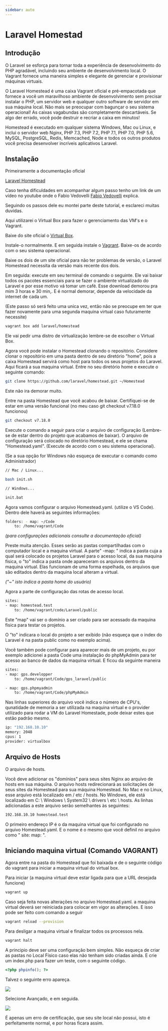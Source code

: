 ```yaml
---
sidebar: auto
---
```

# Laravel Homestad

## Introdução

O Laravel se esforça para tornar toda a experiência de desenvolvimento do PHP agradável, incluindo seu ambiente de desenvolvimento local. O Vagrant fornece uma maneira simples e elegante de gerenciar e provisionar máquinas virtuais.

O Laravel Homestead é uma caixa Vagrant oficial e pré-empacotada que fornece a você um maravilhoso ambiente de desenvolvimento sem precisar instalar o PHP, um servidor web e qualquer outro software de servidor em sua máquina local. Não mais se preocupar com bagunçar o seu sistema operacional! As caixas vagabundas são completamente descartáveis. Se algo der errado, você pode destruir e recriar a caixa em minutos!

Homestead é executado em qualquer sistema Windows, Mac ou Linux, e inclui o servidor web Nginx, PHP 7.3, PHP 7.2, PHP 7.1, PHP 7.0, PHP 5.6, MySQL, PostgreSQL, Redis, Memcached, Node e todos os outros produtos você precisa desenvolver incríveis aplicativos Laravel.

## Instalação

Primeiramente a documentação oficial

[Laravel Homestead](https://laravel.com/docs/5.7/homestead)

Caso tenha dificuldades em acompanhar algum passo tenho um link de um vídeo no youtube onde o Fabio Vedovelli [Fabio Vedovelli](https://www.youtube.com/watch?v=-41Km1tAokI) explica.

Seguindo os passos dele eu montei parte deste tutorial, e esclareci muitas duvidas.

Aqui utilizarei o Virtual Box para fazer o gerenciamento das VM's e o Vagrant.

Baixe do site oficial o [Virtual Box](https://www.virtualbox.org/wiki/Downloads).

Instale-o normalmente. E em seguida instale o [Vagrant](https://www.vagrantup.com/downloads.html). Baixe-os de acordo com o seu sistema operacional.

Baixe os dois de um site oficial para não ter problemas de versão, o Laravel Homestead necessita da versão mais recente dos dois.

Em seguida: execute em seu terminal de comando o seguinte. Ele vai baixar todos os pacotes essenciais para se fazer o ambiente virtualizado do Laravel e por esse motivo vá tomar um café. Esse download demorou pra mim 3 horas e 30 min,. E é normal demorar, depende da velocidade da internet de cada um.

(Este passo só será feito uma unica vez, então não se preocupe em ter que fazer novamente para uma segunda maquina virtual caso futuramente necessite)

```bash
vagrant box add laravel/homestead
```

Ele vai pedir uma distro de virtualização lembre-se de escolher o Virtual Box.

Agora você pode instalar o Homestead clonando o repositório. Considere clonar o repositório em uma pasta dentro de seu diretório "home", pois a caixa Homestead servirá como host para todos os seus projetos do Laravel. Aqui ficará a sua maquina virtual. Entre no seu diretório home e execute o seguinte comando:

```bash
git clone https://github.com/laravel/homestead.git ~/Homestead
```

Este não ira demorar muito.

Entre na pasta Homestead que você acabou de baixar. Certifiquei-se de estar em uma versão funcional (no meu caso git checkout v7.18.0 funcionou)

```bash
git checkout v7.18.0
```

Execute o comando a seguir para criar o arquivo de configuração (Lembre-se de estar dentro do projeto que acabamos de baixar). O arquivo de configuração será colocado no diretório Homestead, e ele se chama "Homestead.yaml". (Execute de acordo com o seu sistema operacional).

(Se a sua opção for Windows não esqueça de executar o comando como Administrador)

```bash
// Mac / Linux...

bash init.sh

// Windows...

init.bat
```

Agora vamos configurar o arquivo Homestead.yaml. (utilize o VS Code). Dentro dele haverá as seguintes informações:

```bash
folders: - map: ~/Code
    to: /home/vagrant/Code
```

_(para configurações adicionais consulte a documentação oficial)_

Preste muita atenção. Esses serão as pastas compartilhadas com o computador local e a maquina virtual. A parte" -map: " indica a pasta cuja a qual será colocado os projetos Laravel para o acesso local, da sua maquina física, o "to" indica a pasta onde apareceram os arquivos dentro da maquina virtual. Elas funcionam de uma forma espelhada, os arquivos que são editados dentro da maquina local alteram a virtual.

_("~" isto indica a pasta home do usuário)_

Agora a parte de configuração das rotas de acesso local.

```bash
sites:
- map: homestead.test
    to: /home/vagrant/code/Laravel/public
```

Este "map" vai ser o domínio a ser criado para ser acessado da maquina fisica para testar os projetos.

O "to" indicara o local do projeto a ser exibido (não esqueça que o index do Laravel é na pasta public como no exemplo acima).

Você também pode configurar para aparecer mais de um projeto, eu por exemplo adicionei a pasta Code uma instalação do phpMyAdmin para ter acesso ao banco de dados da maquina virtual. E ficou da seguinte maneira

```bash
sites:
- map: gps.developper
    to: /home/vagrant/Code/gps_laravel/public

- map: gps.phpmyadmin
    to: /home/vagrant/Code/phpMyAdmin
```

Nas linhas superiores do arquivo você indica o número de CPU's, qunatidade de memoria a ser utilizada na maquina virtual e o provider utilizado para rodar a VM do Laravel Homestade, pode deixar estes que estão padrão mesmo.

```bash
ip: "192.168.10.10"
memory: 2048
cpus: 1
provider: virtualbox
```

## Arquivo de Hosts

O arquivo de hosts.

Você deve adicionar os "domínios" para seus sites Nginx ao arquivo de hosts em sua máquina. O arquivo hosts redirecionará as solicitações de seus sites da Homestead para sua máquina Homestead. No Mac e no Linux, esse arquivo está localizado em / etc / hosts. No Windows, ele está localizado em C: \ Windows \ System32 \ drivers \ etc \ hosts. As linhas adicionadas a este arquivo serão semelhantes às seguintes:

```bash
192.168.10.10 homestead.test
```

O primeiro endereço IP é o da maquina virtual que foi configurado no arquivo Homestead.yaml. E o nome é o mesmo que você definil no arquivo como " site: map: ".

## Iniciando maquina virtual (Comando VAGRANT)

Agora entre na pasta do Homestead que foi baixada e de o seguinte código do vagrant para iniciar a maquina virtual do virtual box.

Para iniciar (a maquina virtual deve estar ligada para que a URL desejada funcione)

```bash
vagrant up
```

Caso seja feita novas alterações no arquivo Homestead.yaml. a maquina virtual deverá ser reiniciada para colocar em vigor as alterações. E isso pode ser feito com comando a seguir

```bash
vagrant reload --provision
```

Para desligar a maquina virtual e finalizar todos os processos nela.

```bash
vagrant halt
```

A principio deve ser uma configuração bem simples. Não esqueça de criar as pastas no Local Físico caso elas não tenham sido criadas ainda. E crie um index.php para fazer um teste, com o seguinte código.

```php
<?php phpinfo(); ?>
```

Talvez o seguinte erro apareça.

<img src="/images/erro1.png">

Selecione Avançado, e em seguida.

<img src="/images/erro2.png">

É apenas um erro de certificação, que seu site local não possui, isto é perfeitamente normal, e por horas ficara assim.
